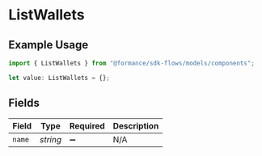 # ListWallets

## Example Usage

```typescript
import { ListWallets } from "@formance/sdk-flows/models/components";

let value: ListWallets = {};
```

## Fields

| Field              | Type               | Required           | Description        |
| ------------------ | ------------------ | ------------------ | ------------------ |
| `name`             | *string*           | :heavy_minus_sign: | N/A                |